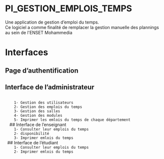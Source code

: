 # PI_GESTION_EMPLOIS_TEMPS
Une application de gestion  d’emploi du temps.<br> Ce logiciel a comme finalité de remplacer la gestion manuelle des plannings au  sein de l'ENSET Mohammedia
# Interfaces
## Page d’authentification
## Interface de l’administrateur
<code>
    1- Gestion des utilisateurs
    2- Gestion des emplois du temps
    3- Gestion des salles
    4- Gestion des modules
    5- Imprimer les emlois du temps de chaque département
  </code>
## Interface de l’enseignant
<code>
    1- Consulter leur emplois du temps
    2- disponibilité
    3- Imprimer emlois du temps
 </code>
## Interface de l’étudiant
<code>
    1- Consulter leur emplois du temps
    2- Imprimer emlois du temps
 </code>
